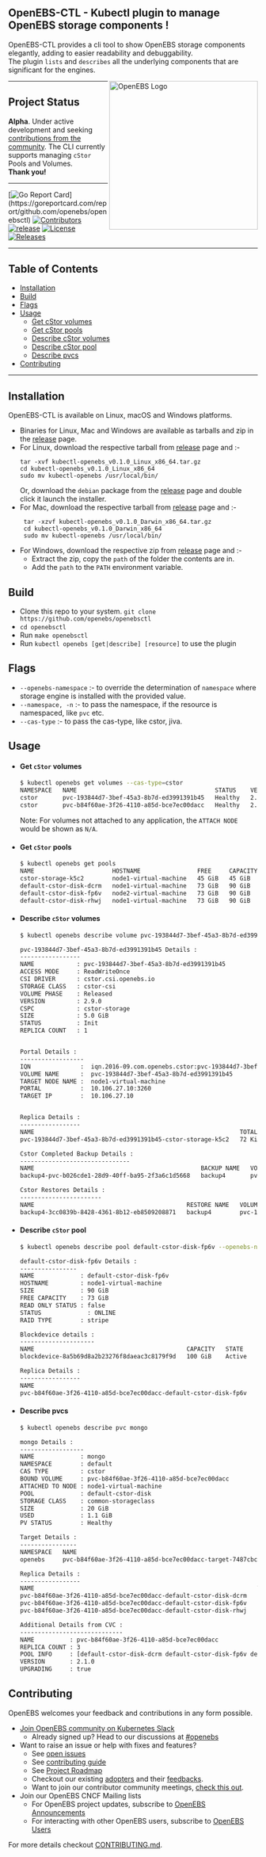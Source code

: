 

## OpenEBS-CTL - Kubectl plugin to manage OpenEBS storage components !

OpenEBS-CTL provides a cli tool to show OpenEBS storage components elegantly, adding to easier
readability and debuggability.<br/>The plugin `lists` and `describes` all the underlying components that are significant
for the engines.

<img width="300" align="right" alt="OpenEBS Logo" src="https://raw.githubusercontent.com/cncf/artwork/master/projects/openebs/stacked/color/openebs-stacked-color.png" xmlns="http://www.w3.org/1999/html">

---

## Project Status

<b>Alpha</b>. Under active development and seeking [contributions from the community](#contributing).
The CLI currently supports managing `cStor` Pools and Volumes.<br/>**Thank you!**

---

[![Go Report Card](https://goreportcard.com/badge/github.com/openebs/openebsctl?)](https://goreportcard.com/report/github.com/openebs/openebsctl)
[![Contributors](https://img.shields.io/github/contributors/openebs/openebsctl)](https://github.com/openebs/openebsctl/graphs/contributors)
[![release](https://img.shields.io/github/release-pre/openebs/openebsctl.svg)](https://github.com/openebs/openebsctl/releases)
[![License](https://img.shields.io/badge/License-Apache%202.0-blue.svg)](https://github.com/mum4k/termdash/blob/master/LICENSE)
[![Releases](https://img.shields.io/github/downloads/openebs/openebsctl/total.svg)](https://github.com//openebs/openebsctl/releases)

---
## Table of Contents
* [Installation](#installation)
* [Build](#build)
* [Flags](#flags)
* [Usage](#usage)
    * [Get cStor volumes](#get-cstor-volumes)
    * [Get cStor pools](#get-cstor-pools)
    * [Describe cStor volumes](#describe-cstor-volumes)
    * [Describe cStor pool](#describe-cstor-pool)
    * [Describe pvcs](#describe-pvcs)
* [Contributing](#contributing)

---
## Installation
OpenEBS-CTL is available on Linux, macOS and Windows platforms.

* Binaries for Linux, Mac and Windows are available as tarballs and zip in the [release](https://github.com/openebs/openebsctl/releases) page.
* For Linux, download the respective tarball from [release](https://github.com/openebs/openebsctl/releases) page and :-
   ```shell
   tar -xvf kubectl-openebs_v0.1.0_Linux_x86_64.tar.gz
   cd kubectl-openebs_v0.1.0_Linux_x86_64
   sudo mv kubectl-openebs /usr/local/bin/
   ```
  Or, download the `debian` package from the [release](https://github.com/openebs/openebsctl/releases) page and double click it launch the installer.
* For Mac, download the respective tarball from [release](https://github.com/openebs/openebsctl/releases) page and :-
  ```shell
   tar -xzvf kubectl-openebs_v0.1.0_Darwin_x86_64.tar.gz
   cd kubectl-openebs_v0.1.0_Darwin_x86_64
   sudo mv kubectl-openebs /usr/local/bin/
   ```
* For Windows, download the respective zip from [release](https://github.com/openebs/openebsctl/releases) page and :-
    - Extract the zip, copy the `path` of the folder the contents are in.
    - Add the `path` to the `PATH` environment variable.
## Build

- Clone this repo to your system. `git clone https://github.com/openebs/openebsctl`
- `cd openebsctl`
- Run `make openebsctl`
- Run `kubectl openebs [get|describe] [resource]` to use the plugin

## Flags
* `--openebs-namespace` :- to override the determination of `namespace` where storage engine is installed with the provided value.
* `--namespace, -n` :- to pass the namespace, if the resource is namespaced, like `pvc` etc.
* `--cas-type` :- to pass the cas-type, like cstor, jiva.

## Usage
* #### Get `cStor` volumes
  ```bash
  $ kubectl openebs get volumes --cas-type=cstor
  NAMESPACE   NAME                                       STATUS    VERSION    CAPACITY   STORAGE CLASS         ATTACHED   ACCESS MODE      ATTACHED NODE
  cstor       pvc-193844d7-3bef-45a3-8b7d-ed3991391b45   Healthy   2.9.0      5.0 GiB    cstor-csi-sc          Bound      ReadWriteOnce    N/A
  cstor       pvc-b84f60ae-3f26-4110-a85d-bce7ec00dacc   Healthy   2.0.0      20 GiB     common-storageclass   Bound      ReadWriteOnce    node1-virtual-machine
  ```
  Note: For volumes not attached to any application, the `ATTACH NODE` would be shown as `N/A`.

* #### Get `cStor` pools
  ```bash
  $ kubectl openebs get pools
  NAME                      HOSTNAME                FREE     CAPACITY   READ ONLY   PROVISIONED REPLICAS   HEALTHY REPLICAS   STATUS    AGE
  cstor-storage-k5c2        node1-virtual-machine   45 GiB   45 GiB     false       1                      0                  ONLINE    10d2h
  default-cstor-disk-dcrm   node1-virtual-machine   73 GiB   90 GiB     false       7                      7                  ONLINE    27d2h
  default-cstor-disk-fp6v   node2-virtual-machine   73 GiB   90 GiB     false       7                      7                  ONLINE    27d2h
  default-cstor-disk-rhwj   node1-virtual-machine   73 GiB   90 GiB     false       7                      4                  OFFLINE   27d2h
  ```
* #### Describe `cStor` volumes
  ```bash
  $ kubectl openebs describe volume pvc-193844d7-3bef-45a3-8b7d-ed3991391b45

  pvc-193844d7-3bef-45a3-8b7d-ed3991391b45 Details :
  -----------------
  NAME            : pvc-193844d7-3bef-45a3-8b7d-ed3991391b45
  ACCESS MODE     : ReadWriteOnce
  CSI DRIVER      : cstor.csi.openebs.io
  STORAGE CLASS   : cstor-csi
  VOLUME PHASE    : Released
  VERSION         : 2.9.0
  CSPC            : cstor-storage
  SIZE            : 5.0 GiB
  STATUS          : Init
  REPLICA COUNT	  : 1
  
  
  Portal Details :
  ------------------
  IQN              :  iqn.2016-09.com.openebs.cstor:pvc-193844d7-3bef-45a3-8b7d-ed3991391b45
  VOLUME NAME      :  pvc-193844d7-3bef-45a3-8b7d-ed3991391b45
  TARGET NODE NAME :  node1-virtual-machine
  PORTAL           :  10.106.27.10:3260
  TARGET IP        :  10.106.27.10
  
  
  Replica Details :
  -----------------
  NAME                                                          TOTAL    USED      STATUS    AGE
  pvc-193844d7-3bef-45a3-8b7d-ed3991391b45-cstor-storage-k5c2   72 KiB   4.8 MiB   Healthy   10d3h
  
  Cstor Completed Backup Details :
  -------------------------------
  NAME                                               BACKUP NAME   VOLUME NAME                                LAST SNAP NAME
  backup4-pvc-b026cde1-28d9-40ff-ba95-2f3a6c1d5668   backup4       pvc-193844d7-3bef-45a3-8b7d-ed3991391b45   backup4
  
  Cstor Restores Details :
  -----------------------
  NAME                                           RESTORE NAME   VOLUME NAME                                RESTORE SOURCE       STORAGE CLASS   STATUS
  backup4-3cc0839b-8428-4361-8b12-eb8509208871   backup4        pvc-193844d7-3bef-45a3-8b7d-ed3991391b45   192.168.1.165:9000   cstor-csi       0
  ```
* #### Describe `cStor` pool
  ```bash
  $ kubectl openebs describe pool default-cstor-disk-fp6v --openebs-namespace=openebs
  
  default-cstor-disk-fp6v Details :
  ----------------
  NAME             : default-cstor-disk-fp6v
  HOSTNAME         : node1-virtual-machine
  SIZE             : 90 GiB
  FREE CAPACITY    : 73 GiB
  READ ONLY STATUS : false
  STATUS	         : ONLINE
  RAID TYPE        : stripe
  
  Blockdevice details :
  ---------------------
  NAME                                           CAPACITY   STATE
  blockdevice-8a5b69d8a2b23276f8daeac3c8179f9d   100 GiB    Active
  
  Replica Details :
  -----------------
  NAME                                                               PVC NAME   SIZE      STATE
  pvc-b84f60ae-3f26-4110-a85d-bce7ec00dacc-default-cstor-disk-fp6v   mongo      992 MiB   Healthy
  ```
* #### Describe pvcs
  ```bash
  $ kubectl openebs describe pvc mongo

  mongo Details :
  ------------------
  NAME             : mongo
  NAMESPACE        : default
  CAS TYPE         : cstor
  BOUND VOLUME     : pvc-b84f60ae-3f26-4110-a85d-bce7ec00dacc
  ATTACHED TO NODE : node1-virtual-machine
  POOL             : default-cstor-disk
  STORAGE CLASS    : common-storageclass
  SIZE             : 20 GiB
  USED             : 1.1 GiB
  PV STATUS	       : Healthy
  
  Target Details :
  ----------------
  NAMESPACE   NAME                                                              READY   STATUS    AGE      IP           NODE
  openebs     pvc-b84f60ae-3f26-4110-a85d-bce7ec00dacc-target-7487cbc8bc5ttzl   3/3     Running   26d22h   172.17.0.7   node1-virtual-machine
  
  Replica Details :
  -----------------
  NAME                                                               TOTAL     USED      STATUS    AGE
  pvc-b84f60ae-3f26-4110-a85d-bce7ec00dacc-default-cstor-disk-dcrm   992 MiB   1.1 GiB   Healthy   26d23h
  pvc-b84f60ae-3f26-4110-a85d-bce7ec00dacc-default-cstor-disk-fp6v   992 MiB   1.1 GiB   Healthy   26d23h
  pvc-b84f60ae-3f26-4110-a85d-bce7ec00dacc-default-cstor-disk-rhwj   682 MiB   832 MiB   Offline   26d23h
  
  Additional Details from CVC :
  -----------------------------
  NAME          : pvc-b84f60ae-3f26-4110-a85d-bce7ec00dacc
  REPLICA COUNT : 3
  POOL INFO     : [default-cstor-disk-dcrm default-cstor-disk-fp6v default-cstor-disk-rhwj]
  VERSION       : 2.1.0
  UPGRADING     : true
  ```
## Contributing

OpenEBS welcomes your feedback and contributions in any form possible.

- [Join OpenEBS community on Kubernetes Slack](https://kubernetes.slack.com)
    - Already signed up? Head to our discussions at [#openebs](https://kubernetes.slack.com/messages/openebs/)
- Want to raise an issue or help with fixes and features?
    - See [open issues](https://github.com/openebs/openebs/issues)
    - See [contributing guide](./CONTRIBUTING.md)
    - See [Project Roadmap](https://github.com/openebs/openebsctl/projects/1)
    - Checkout our existing [adopters](https://github.com/openebs/openebs/tree/master/adopters) and their [feedbacks](https://github.com/openebs/openebs/issues/2719).
    - Want to join our contributor community meetings, [check this out](https://hackmd.io/mfG78r7MS86oMx8oyaV8Iw?view).
- Join our OpenEBS CNCF Mailing lists
    - For OpenEBS project updates, subscribe to [OpenEBS Announcements](https://lists.cncf.io/g/cncf-openebs-announcements)
    - For interacting with other OpenEBS users, subscribe to [OpenEBS Users](https://lists.cncf.io/g/cncf-openebs-users)


For more details checkout [CONTRIBUTING.md](./CONTRIBUTING.md).

